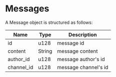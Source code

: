 # Messages

A Message object is structured as follows:

| Name | Type | Description |
| ---- | ---- | ----------- |
| id | u128 | message id |
| content | String | message content |
| author_id | u128 | message author's id |
| channel_id | u128 | message channel's id |

